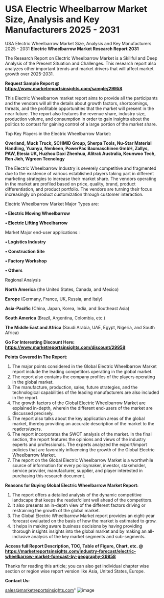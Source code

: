 # USA Electric Wheelbarrow Market Size, Analysis and Key Manufacturers 2025 - 2031
USA Electric Wheelbarrow Market Size, Analysis and Key Manufacturers 2025 - 2031
<strong>Electric Wheelbarrow Market Research Report 2031</strong>

The Research Report on Electric Wheelbarrow Market is a Skillful and Deep Analysis of the Present Situation and Challenges. This research report also analyzes other important trends and market drivers that will affect market growth over 2025-2031.

<strong>Request Sample Report @ <a href=https://www.marketreportsinsights.com/sample/29958>https://www.marketreportsinsights.com/sample/29958</a></strong>

This Electric Wheelbarrow market report aims to provide all the participants and the vendors will all the details about growth factors, shortcomings, threats, and the profitable opportunities that the market will present in the near future. The report also features the revenue share, industry size, production volume, and consumption in order to gain insights about the politics to contest for gaining control of a large portion of the market share.

Top Key Players in the Electric Wheelbarrow Market:

<strong>Overland, Muck Truck, SCHMID Group, Sherpa Tools, Nu-Star Material Handling, Yuanyu, Nenkeen, PowerPac Baumaschinen GmbH, Zallys, PAW, Etesia UK, Huzhou Daxi Zhenhua, Alitrak Australia, Keunwoo Tech, Ren Jieh, Wgreen Tecnology</strong>

The Electric Wheelbarrow Industry is severely competitive and fragmented due to the existence of various established players taking part in different marketing strategies to increase their market share. The vendors operating in the market are profiled based on price, quality, brand, product differentiation, and product portfolio. The vendors are turning their focus increasingly on product customization through customer interaction.

Electric Wheelbarrow Market Major Types are:

<strong>• Electric Moving Wheelbarrow

• Electric Lifting Wheelbarrow</strong>

Market Major end-user applications :

<strong>• Logistics Industry

• Construction Site

• Factory Workshop

• Others</strong>

Regional Analysis

</u><strong><b>North America</b></strong> (the United States, Canada, and Mexico)

<strong><b>Europe </b></strong>(Germany, France, UK, Russia, and Italy)

<strong><b>Asia-Pacific</b></strong> (China, Japan, Korea, India, and Southeast Asia)

<strong><b>South America</b></strong> (Brazil, Argentina, Colombia, etc.)

<strong><b>The Middle East and Africa</b></strong> (Saudi Arabia, UAE, Egypt, Nigeria, and South Africa)

<strong>Go For Interesting Discount Here: <a href=https://www.marketreportsinsights.com/discount/29958>https://www.marketreportsinsights.com/discount/29958</a></strong>

<strong>Points Covered in The Report:</strong>
<ol>
  <li>The major points considered in the Global Electric Wheelbarrow Market report include the leading competitors operating in the global market.</li>
  <li>The report also contains the company profiles of the players operating in the global market.</li>
  <li>The manufacture, production, sales, future strategies, and the technological capabilities of the leading manufacturers are also included in the report.</li>
  <li>The growth factors of the Global Electric Wheelbarrow Market are explained in-depth, wherein the different end-users of the market are discussed precisely.</li>
  <li>The report also talks about the key application areas of the global market, thereby providing an accurate description of the market to the readers/users.</li>
  <li>The report incorporates the SWOT analysis of the market. In the final section, the report features the opinions and views of the industry experts and professionals. The experts analyzed the export/import policies that are favorably influencing the growth of the Global Electric Wheelbarrow Market.</li>
  <li>The report on the Global Electric Wheelbarrow Market is a worthwhile source of information for every policymaker, investor, stakeholder, service provider, manufacturer, supplier, and player interested in purchasing this research document.</li>
</ol>
<strong>Reasons for Buying Global Electric Wheelbarrow Market Report:</strong>

<ol>
  <li>The report offers a detailed analysis of the dynamic competitive landscape that keeps the reader/client well ahead of the competitors.</li>
  <li>It also presents an in-depth view of the different factors driving or restraining the growth of the global market.</li>
  <li>The Global Electric Wheelbarrow Market report provides an eight-year forecast evaluated on the basis of how the market is estimated to grow.</li>
  <li>It helps in making aware business decisions by having providing thorough insights insights into the global market and by making an all-inclusive analysis of the key market segments and sub-segments.</li>
</ol>
<strong>Access full Report Description, TOC, Table of Figure, Chart, etc. @ <a href=https://marketreportsinsights.com/industry-forecast/electric-wheelbarrow-market-forecast-by-geography-29958>https://marketreportsinsights.com/industry-forecast/electric-wheelbarrow-market-forecast-by-geography-29958</a></strong>


Thanks for reading this article; you can also get individual chapter wise section or region wise report version like Asia, United States, Europe.

<strong>Contact Us:</strong>

sales@marketreportsinsights.com"
![image](https://github.com/user-attachments/assets/9cac684f-5f0a-4b5e-970c-6e247e150b30)
